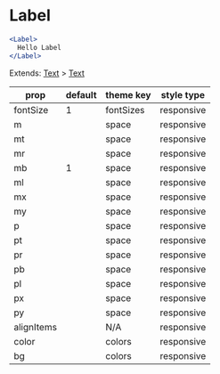 # Label

```.jsx
<Label>
  Hello Label
</Label>

```



Extends: [Text](/components/Text) > [Text](/components/Text)

prop | default | theme key | style type
---|---|---|---
fontSize | 1 | fontSizes | responsive
m |  | space | responsive
mt |  | space | responsive
mr |  | space | responsive
mb | 1 | space | responsive
ml |  | space | responsive
mx |  | space | responsive
my |  | space | responsive
p |  | space | responsive
pt |  | space | responsive
pr |  | space | responsive
pb |  | space | responsive
pl |  | space | responsive
px |  | space | responsive
py |  | space | responsive
alignItems |  | N/A | responsive
color |  | colors | responsive
bg |  | colors | responsive